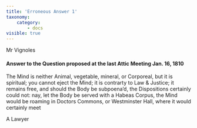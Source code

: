 ```yaml
---
title: 'Erroneous Answer 1'
taxonomy:
    category:
        - docs
visible: true
---
```


<div class="author">Mr Vignoles</div>

#### Answer to the Question proposed at the last Attic Meeting Jan. 16, 1810

The Mind is neither Animal, vegetable, mineral, or Corporeal, but it is spiritual; you cannot eject the Mind; it is contrarty to Law & Justice; it remains free, and should the Body be subpoena’d, the Dispositions certainly could not: nay, let the Body be served with a Habeas Corpus, the Mind would be roaming in Doctors Commons, or Westminster Hall, where it would certainly meet

A Lawyer
